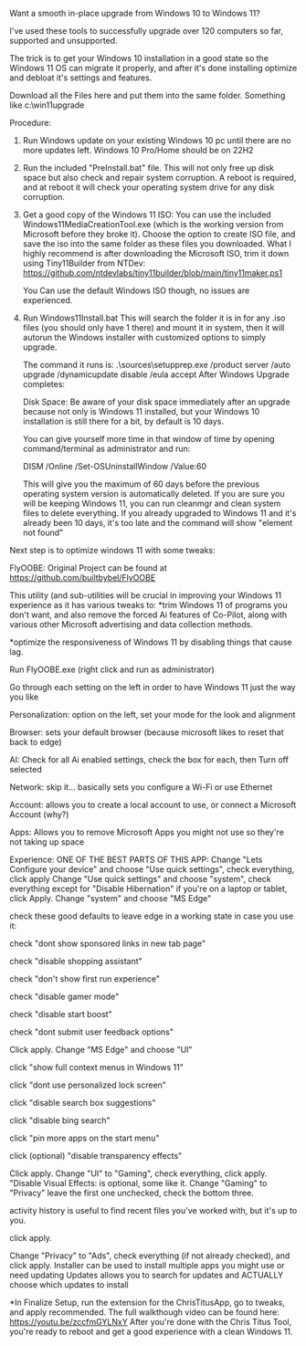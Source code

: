Want a smooth in-place upgrade from Windows 10 to Windows 11?

I've used these tools to successfully upgrade over 120 computers so far, supported and unsupported.

The trick is to get your Windows 10 installation in a good state so the Windows 11 OS can migrate it properly,
  and after it's done installing optimize and debloat it's settings and features.

Download all the Files here and put them into the same folder.  Something like c:\win11upgrade

Procedure:
1. Run Windows update on your existing Windows 10 pc until there are no more updates left. Windows 10 Pro/Home should be on 22H2
2. Run the included "PreInstall.bat" file.  This will not only free up disk space but also check and repair system corruption.
   A reboot is required, and at reboot it will check your operating system drive for any disk corruption.
3. Get a good copy of the Windows 11 ISO:
   You can use the included Windows11MediaCreationTool.exe (which is the working version from Microsoft before they broke it).
   Choose the option to create ISO file, and save the iso into the same folder as these files you downloaded.
   What I highly recommend is after downloading the Microsoft ISO, trim it down using Tiny11Builder from NTDev:
   https://github.com/ntdevlabs/tiny11builder/blob/main/tiny11maker.ps1

   You Can use the default Windows ISO though, no issues are experienced.
5. Run Windows11Install.bat  This will search the folder it is in for any .iso files (you should only have 1 there) and mount
   it in system, then it will autorun the Windows installer with customized options to simply upgrade.

   The command it runs is: .\sources\setupprep.exe /product server /auto upgrade /dynamicupdate disable /eula accept
After Windows Upgrade completes:

     Disk Space: Be aware of your disk space immediately after an upgrade because not only is Windows 11 installed,
     but your Windows 10 installation is still there for a bit, by default is 10 days.
   
     You can give yourself more time in that window of time by opening command/terminal as administrator and run:
   
     DISM /Online /Set-OSUninstallWindow /Value:60
   
     This will give you the maximum of 60 days before the previous operating system version is automatically deleted.
   If you are sure you will be keeping Windows 11, you can run cleanmgr and clean system files to delete everything.
   If you already upgraded to Windows 11 and it's already been 10 days, it's too late and the command will show "element not found" 


Next step is to optimize windows 11 with some tweaks:  

   FlyOOBE: Original Project can be found at https://github.com/builtbybel/FlyOOBE
   
   This utility (and sub-utilities will be crucial in improving your Windows 11 experience as it has various tweaks to:
   *trim Windows 11 of programs you don't want, and also remove the forced Ai features of Co-Pilot, along with various other Microsoft advertising and data collection methods.
   
   *optimize the responsiveness of Windows 11 by disabling things that cause lag.

   Run FlyOOBE.exe (right click and run as administrator)

   Go through each setting on the left in order to have Windows 11 just the way you like

   Personalization: option on the left, set your mode for the look and alignment

   Browser: sets your default browser (because microsoft likes to reset that back to edge)

   AI: Check for all Ai enabled settings, check the box for each, then Turn off selected

   Network: skip it... basically sets you configure a Wi-Fi or use Ethernet

   Account: allows you to create a local account to use, or connect a Microsoft Account (why?)

   Apps: Allows you to remove Microsoft Apps you might not use so they're not taking up space

   Experience: ONE OF THE BEST PARTS OF THIS APP:
       Change "Lets Configure your device" and choose "Use quick settings", check everything, click apply
       Change "Use quick settings" and choose "system", check everything except for "Disable Hibernation" if you're on a laptop or tablet, click Apply.
     Change "system" and choose "MS Edge"

   check these good defaults to leave edge in a working state in case you use it:

   check "dont show sponsored links in new tab page"

   check "disable shopping assistant"

   check "don't show first run experience"

   check "disable gamer mode"

   check "disable start boost"

   check "dont submit user feedback options"
        
   Click apply.
      Change "MS Edge" and choose "UI"

   click "show full context menus in Windows 11"

   click "dont use personalized lock screen"

   click "disable search box suggestions"

   click "disable bing search"

   click "pin more apps on the start menu"

   click (optional) "disable transparency effects"

   Click apply.
       Change "UI" to "Gaming", check everything, click apply. "Disable Visual Effects: is optional, some like it.
       Change "Gaming" to "Privacy" leave the first one unchecked, check the bottom three.

   activity history is useful to find recent files you've worked with, but it's up to you.


   click apply.

   Change "Privacy" to "Ads", check everything (if not already checked), and click apply.
Installer can be used to install multiple apps you might use or need updating
Updates allows you to search for updates and ACTUALLY choose which updates to install

   *In Finalize Setup, run the extension for the ChrisTitusApp, go to tweaks, and apply recommended.
   The full walkthough video can be found here: https://youtu.be/zccfmGYLNxY
After you're done with the Chris Titus Tool, you're ready to reboot and get a good experience with a clean Windows 11.
   
